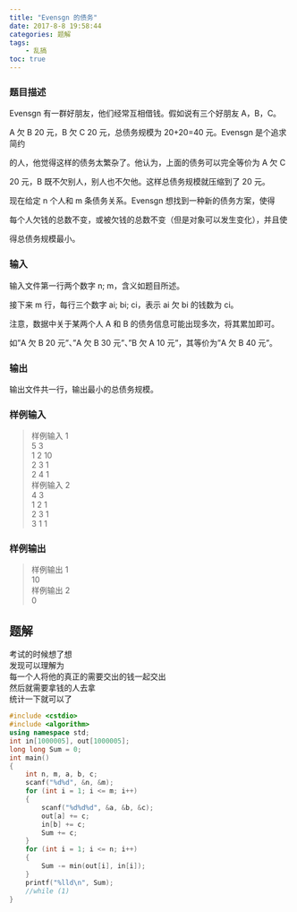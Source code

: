 ```yaml
---
title: "Evensgn 的债务"
date: 2017-8-8 19:58:44
categories: 题解
tags:
    - 乱搞
toc: true
---
```



### 题目描述
Evensgn 有一群好朋友，他们经常互相借钱。假如说有三个好朋友 A，B，C。

A 欠 B 20 元，B 欠 C 20 元，总债务规模为 20+20=40 元。Evensgn 是个追求简约
<!--more-->
的人，他觉得这样的债务太繁杂了。他认为，上面的债务可以完全等价为 A 欠 C

20 元，B 既不欠别人，别人也不欠他。这样总债务规模就压缩到了 20 元。

现在给定 n 个人和 m 条债务关系。Evensgn 想找到一种新的债务方案，使得

每个人欠钱的总数不变，或被欠钱的总数不变（但是对象可以发生变化），并且使

得总债务规模最小。

### 输入
输入文件第一行两个数字 n; m，含义如题目所述。

接下来 m 行，每行三个数字 ai; bi; ci，表示 ai 欠 bi 的钱数为 ci。

注意，数据中关于某两个人 A 和 B 的债务信息可能出现多次，将其累加即可。

如”A 欠 B 20 元”、”A 欠 B 30 元”、”B 欠 A 10 元”，其等价为”A 欠 B 40 元”。

### 输出
输出文件共一行，输出最小的总债务规模。

### 样例输入
>样例输入 1  
5 3  
1 2 10  
2 3 1  
2 4 1  
样例输入 2  
4 3  
1 2 1  
2 3 1  
3 1 1  
### 样例输出
>样例输出 1  
10  
样例输出 2  
0  

## 题解

考试的时候想了想  
发现可以理解为  
每一个人将他的真正的需要交出的钱一起交出  
然后就需要拿钱的人去拿  
统计一下就可以了


```c++
#include <cstdio>
#include <algorithm>
using namespace std;
int in[1000005], out[1000005];
long long Sum = 0;
int main()
{
    int n, m, a, b, c;
    scanf("%d%d", &n, &m);
    for (int i = 1; i <= m; i++)
    {
        scanf("%d%d%d", &a, &b, &c);
        out[a] += c;
        in[b] += c;
        Sum += c;
    }
    for (int i = 1; i <= n; i++)
    {
        Sum -= min(out[i], in[i]);
    }
    printf("%lld\n", Sum);
    //while (1)
}
```
